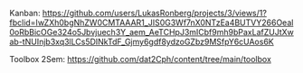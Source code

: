 Kanban: https://github.com/users/LukasRonberg/projects/3/views/1?fbclid=IwZXh0bgNhZW0CMTAAAR1_JIS0G3Wf7nX0NTzEa4BUTVY266Oeal0oRbBicOGe324o5Jbvjuech3Y_aem_AeTCHpJ3mICbf9mh9bPaxLafZUJtXwab-tNUInjb3xq3lLCs5DINkTdF_Gjmy6gdf8ydzoGZbz9MSfpY6cUAos6K 


Toolbox 2Sem: https://github.com/dat2Cph/content/tree/main/toolbox
